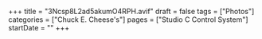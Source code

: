 +++
title = "3Ncsp8L2ad5akumO4RPH.avif"
draft = false
tags = ["Photos"]
categories = ["Chuck E. Cheese's"]
pages = ["Studio C Control System"]
startDate = ""
+++
